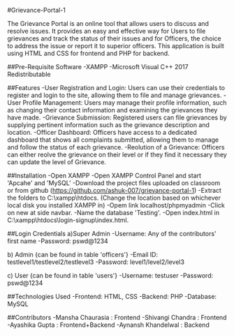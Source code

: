 #Grievance-Portal-1

The Grievance Portal is an online tool that allows users to discuss and resolve issues. It provides an easy and effective way for Users to file grievances and track the status of their issues and for Officers, the choice to address the issue or report it to superior officers. This application is built using HTML and CSS for frontend and PHP for backend.

##Pre-Requisite Software
-XAMPP
-Microsoft Visual C++ 2017 Redistributable

##Features
-User Registration and Login: Users can use their credentials to register and login to the site, allowing them to file and manage grievances.
-User Profile Management: Users may manage their profile information, such as changing their contact information and examining the grievances they have made.
-Grievance Submission: Registered users can file grievances by supplying pertinent information such as the grievance description and location.
-Officer Dashboard: Officers have access to a dedicated dashboard that shows all complaints submitted, allowing them to manage and follow the status of each grievance.
-Reolution of a Grievance: Officers can either reolve the grievance on their level or if they find it necessary they can update the level of Grievance.

##Installation
-Open XAMPP
-Open XAMPP Control Panel and start 'Apcahe' and 'MySQL'
-Download the project files uploaded on classroom or from github (https://github.com/ashuk-007/grievance-portal-1)
-Extract the folders to C:\xampp\htdocs. (Change the location based on whichever local disk you installed XAMPP in)
-Opem link localhost/phpmyadmin
-Click on new at side navbar.
-Name the database 'Testing'.
-Open index.html in C:\xampp\htdocs\login-signup\index.html.

##Login Credentials
a)Super Admin
-Username: Any of the contributors' first name
-Password: pswd@1234

b) Admin {can be found in table 'officers'}
-Email ID: testlevel1/testlevel2/testlevel3
-Password: level1/level2/level3

c) User {can be found in table 'users'}
-Username: testuser
-Password: pswd@1234

##Technologies Used
-Frontend: HTML, CSS
-Backend: PHP
-Database: MySQL

##Contributors
-Mansha Chaurasia : Frontend
-Shivangi Chandra : Frontend
-Ayashika Gupta : Frontend+Backend
-Aynansh Khandelwal : Backend
